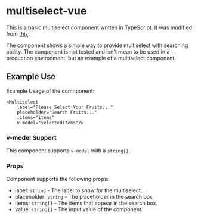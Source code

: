 # multiselect-vue
This is a basic multiselect component written in TypeScript. It was modified from [this](https://codepen.io/SkyHyzer/pen/xvOVZq).

The component shows a simple way to provide multiselect with searching ability. 
The component is not tested and isn't mean to be used in a production environment, but an example of a multiselect component.

## Example Use
Example Usage of the comnponent:
```
<Multiselect 
    label="Please Select Your Fruits..."
    placeholder="Search Fruits..."
    :items="items"
    v-model="selectedItems"/>
```

### v-model Support
This component supports `v-model` with a `string[]`. 

### Props
Component supports the following props:
* label: `string` - The label to show for the multiselect.
* placeholder:  `string` - The placeholder in the search box.
* items: `string[]` - The items that appear in the search box.
* value: `string[]` - The input value of the component.

